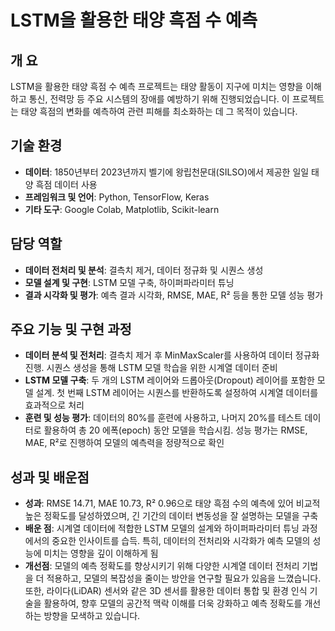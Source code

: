 # LSTM을 활용한 태양 흑점 수 예측

## 개      요
LSTM을 활용한 태양 흑점 수 예측 프로젝트는 태양 활동이 지구에 미치는 영향을 이해하고 통신, 전력망 등 주요 시스템의 장애를 예방하기 위해 진행되었습니다. 이 프로젝트는 태양 흑점의 변화를 예측하여 관련 피해를 최소화하는 데 그 목적이 있습니다.

## 기술 환경

- **데이터**: 1850년부터 2023년까지 벨기에 왕립천문대(SILSO)에서 제공한 일일 태양 흑점 데이터 사용
- **프레임워크 및 언어**: Python, TensorFlow, Keras
- **기타 도구**: Google Colab, Matplotlib, Scikit-learn

## 담당 역할

- **데이터 전처리 및 분석**: 결측치 제거, 데이터 정규화 및 시퀀스 생성
- **모델 설계 및 구현**: LSTM 모델 구축, 하이퍼파라미터 튜닝
- **결과 시각화 및 평가**: 예측 결과 시각화, RMSE, MAE, R² 등을 통한 모델 성능 평가

## 주요 기능 및 구현 과정

- **데이터 분석 및 전처리**: 결측치 제거 후 MinMaxScaler를 사용하여 데이터 정규화 진행. 시퀀스 생성을 통해 LSTM 모델 학습을 위한 시계열 데이터 준비
- **LSTM 모델 구축**: 두 개의 LSTM 레이어와 드롭아웃(Dropout) 레이어를 포함한 모델 설계. 첫 번째 LSTM 레이어는 시퀀스를 반환하도록 설정하여 시계열 데이터를 효과적으로 처리
- **훈련 및 성능 평가**: 데이터의 80%를 훈련에 사용하고, 나머지 20%를 테스트 데이터로 활용하여 총 20 에폭(epoch) 동안 모델을 학습시킴. 성능 평가는 RMSE, MAE, R²로 진행하여 모델의 예측력을 정량적으로 확인

## 성과 및 배운점

- **성과**: RMSE 14.71, MAE 10.73, R² 0.96으로 태양 흑점 수의 예측에 있어 비교적 높은 정확도를 달성하였으며, 긴 기간의 데이터 변동성을 잘 설명하는 모델을 구축
- **배운 점**: 시계열 데이터에 적합한 LSTM 모델의 설계와 하이퍼파라미터 튜닝 과정에서의 중요한 인사이트를 습득. 특히, 데이터의 전처리와 시각화가 예측 모델의 성능에 미치는 영향을 깊이 이해하게 됨
- **개선점**: 모델의 예측 정확도를 향상시키기 위해 다양한 시계열 데이터 전처리 기법을 더 적용하고, 모델의 복잡성을 줄이는 방안을 연구할 필요가 있음을 느꼈습니다. 또한, 라이다(LiDAR) 센서와 같은 3D 센서를 활용한 데이터 통합 및 환경 인식 기술을 활용하여, 향후 모델의 공간적 맥락 이해를 더욱 강화하고 예측 정확도를 개선하는 방향을 모색하고 있습니다.
